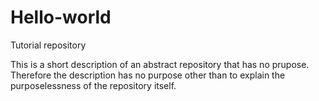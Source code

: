 # Hello-world
Tutorial repository 

This is a short description of an abstract repository that has no prupose. Therefore the description has no purpose other than to explain the purposelessness of the repository itself.
